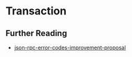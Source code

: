 # Transaction

## Further Reading

- [json-rpc-error-codes-improvement-proposal](https://eth.wiki/json-rpc/json-rpc-error-codes-improvement-proposal)

